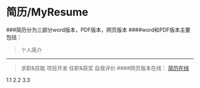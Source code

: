 # 简历/MyResume
###简历分为三部分word版本，PDF版本，网页版本
####word和PDF版本主要包括：
>个人简介
***
>求职&技能
>项目开发
>任职&获奖
>自我评价
####网页版本在线：
[简历在线](http://zhangjinxin.sinaapp.com)

1.1
2.2
3.3

